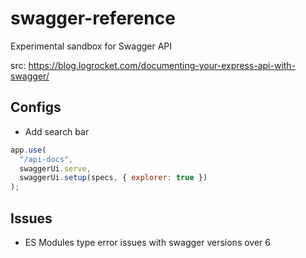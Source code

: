 # swagger-reference

Experimental sandbox for Swagger API

src: https://blog.logrocket.com/documenting-your-express-api-with-swagger/

## Configs

- Add search bar

```javascript
app.use(
  "/api-docs",
  swaggerUi.serve,
  swaggerUi.setup(specs, { explorer: true })
);
```

## Issues

- ES Modules type error issues with swagger versions over 6

